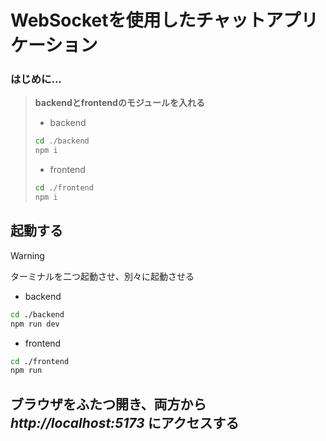 # WebSocketを使用したチャットアプリケーション

### はじめに...
>**backendとfrontendのモジュールを入れる**
>
>- backend
>```bash
>cd ./backend
>npm i
>```
>
>- frontend
>```bash
>cd ./frontend
>npm i
>```

## 起動する
>[!WARNING]
>ターミナルを二つ起動させ、別々に起動させる

- backend
```bash
cd ./backend
npm run dev
```

- frontend
```bash
cd ./frontend
npm run 
```

## **ブラウザをふたつ開き**、両方から *http://localhost:5173* にアクセスする
